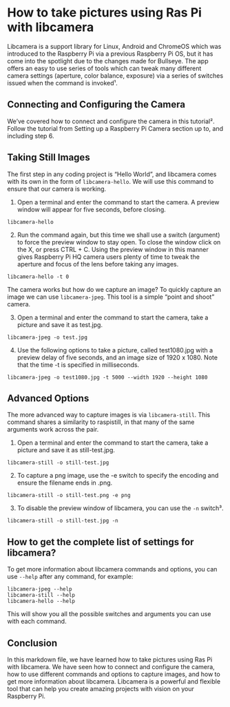 # How to take pictures using Ras Pi with libcamera

Libcamera is a support library for Linux, Android and ChromeOS which was introduced to the Raspberry Pi via a previous Raspberry Pi OS, but it has come into the spotlight due to the changes made for Bullseye. The app offers an easy to use series of tools which can tweak many different camera settings (aperture, color balance, exposure) via a series of switches issued when the command is invoked¹.

## Connecting and Configuring the Camera

We’ve covered how to connect and configure the camera in this tutorial². Follow the tutorial from Setting up a Raspberry Pi Camera section up to, and including step 6.

## Taking Still Images

The first step in any coding project is “Hello World”, and libcamera comes with its own in the form of `libcamera-hello`. We will use this command to ensure that our camera is working.

1. Open a terminal and enter the command to start the camera. A preview window will appear for five seconds, before closing.

```
libcamera-hello
```

2. Run the command again, but this time we shall use a switch (argument) to force the preview window to stay open. To close the window click on the X, or press CTRL + C. Using the preview window in this manner gives Raspberry Pi HQ camera users plenty of time to tweak the aperture and focus of the lens before taking any images.

```
libcamera-hello -t 0
```

The camera works but how do we capture an image? To quickly capture an image we can use `libcamera-jpeg`. This tool is a simple “point and shoot” camera.

3. Open a terminal and enter the command to start the camera, take a picture and save it as test.jpg.

```
libcamera-jpeg -o test.jpg
```

4. Use the following options to take a picture, called test1080.jpg with a preview delay of five seconds, and an image size of 1920 x 1080. Note that the time -t is specified in milliseconds.

```
libcamera-jpeg -o test1080.jpg -t 5000 --width 1920 --height 1080
```

## Advanced Options

The more advanced way to capture images is via `libcamera-still`. This command shares a similarity to raspistill, in that many of the same arguments work across the pair.

1. Open a terminal and enter the command to start the camera, take a picture and save it as still-test.jpg.

```
libcamera-still -o still-test.jpg
```

2. To capture a png image, use the -e switch to specify the encoding and ensure the filename ends in .png.

```
libcamera-still -o still-test.png -e png
```

3. To disable the preview window of libcamera, you can use the `-n` switch³.

```
libcamera-still -o still-test.jpg -n
```

## How to get the complete list of settings for libcamera?

To get more information about libcamera commands and options, you can use `--help` after any command, for example:

```
libcamera-jpeg --help
libcamera-still --help
libcamera-hello --help
```

This will show you all the possible switches and arguments you can use with each command.

## Conclusion

In this markdown file, we have learned how to take pictures using Ras Pi with libcamera. We have seen how to connect and configure the camera, how to use different commands and options to capture images, and how to get more information about libcamera. Libcamera is a powerful and flexible tool that can help you create amazing projects with vision on your Raspberry Pi.
